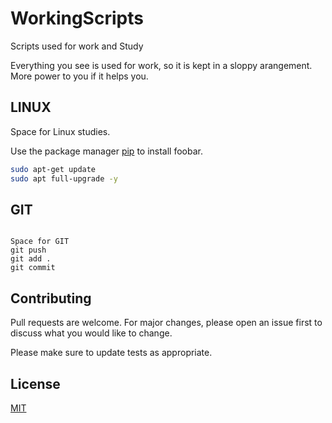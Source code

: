# WorkingScripts

Scripts used for work and Study

Everything you see is used for work, so it is kept in a sloppy arangement. More power to you if it helps you.

## LINUX

Space for Linux studies.

Use the package manager [pip](https://pip.pypa.io/en/stable/) to install foobar.

```bash
sudo apt-get update
sudo apt full-upgrade -y

```

## GIT 

```Git

Space for GIT
git push
git add .
git commit

```

## Contributing
Pull requests are welcome. For major changes, please open an issue first to discuss what you would like to change.

Please make sure to update tests as appropriate.

## License
[MIT](https://choosealicense.com/licenses/mit/)